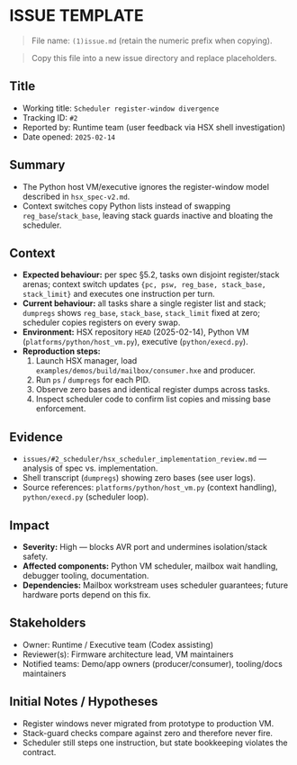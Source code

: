 # ISSUE TEMPLATE

> File name: `(1)issue.md` (retain the numeric prefix when copying).

> Copy this file into a new issue directory and replace placeholders.

## Title
- Working title: `Scheduler register-window divergence`
- Tracking ID: `#2`
- Reported by: Runtime team (user feedback via HSX shell investigation)
- Date opened: `2025-02-14`

## Summary
- The Python host VM/executive ignores the register-window model described in `hsx_spec-v2.md`.
- Context switches copy Python lists instead of swapping `reg_base`/`stack_base`, leaving stack guards inactive and bloating the scheduler.

## Context
- **Expected behaviour:** per spec §5.2, tasks own disjoint register/stack arenas; context switch updates `{pc, psw, reg_base, stack_base, stack_limit}` and executes one instruction per turn.
- **Current behaviour:** all tasks share a single register list and stack; `dumpregs` shows `reg_base`, `stack_base`, `stack_limit` fixed at zero; scheduler copies registers on every swap.
- **Environment:** HSX repository `HEAD` (2025-02-14), Python VM (`platforms/python/host_vm.py`), executive (`python/execd.py`).
- **Reproduction steps:**
  1. Launch HSX manager, load `examples/demos/build/mailbox/consumer.hxe` and producer.
  2. Run `ps` / `dumpregs` for each PID.
  3. Observe zero bases and identical register dumps across tasks.
  4. Inspect scheduler code to confirm list copies and missing base enforcement.

## Evidence
- `issues/#2_scheduler/hsx_scheduler_implementation_review.md` — analysis of spec vs. implementation.
- Shell transcript (`dumpregs`) showing zero bases (see user logs).
- Source references: `platforms/python/host_vm.py` (context handling), `python/execd.py` (scheduler loop).

## Impact
- **Severity:** High — blocks AVR port and undermines isolation/stack safety.
- **Affected components:** Python VM scheduler, mailbox wait handling, debugger tooling, documentation.
- **Dependencies:** Mailbox workstream uses scheduler guarantees; future hardware ports depend on this fix.

## Stakeholders
- Owner: Runtime / Executive team (Codex assisting)
- Reviewer(s): Firmware architecture lead, VM maintainers
- Notified teams: Demo/app owners (producer/consumer), tooling/docs maintainers

## Initial Notes / Hypotheses
- Register windows never migrated from prototype to production VM.
- Stack-guard checks compare against zero and therefore never fire.
- Scheduler still steps one instruction, but state bookkeeping violates the contract.
